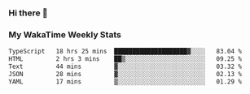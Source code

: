 ### Hi there 👋

<!--
**royschrauwen/royschrauwen** is a ✨ _special_ ✨ repository because its `README.md` (this file) appears on your GitHub profile.

Here are some ideas to get you started:

- 🔭 I’m currently working on ...
- 🌱 I’m currently learning ...
- 👯 I’m looking to collaborate on ...
- 🤔 I’m looking for help with ...
- 💬 Ask me about ...
- 📫 How to reach me: ...
- 😄 Pronouns: ...
- ⚡ Fun fact: ...
-->


### My WakaTime Weekly Stats
<!--START_SECTION:waka-->

```txt
TypeScript   18 hrs 25 mins  ████████████████████▓░░░░   83.04 %
HTML         2 hrs 3 mins    ██▒░░░░░░░░░░░░░░░░░░░░░░   09.25 %
Text         44 mins         ▓░░░░░░░░░░░░░░░░░░░░░░░░   03.32 %
JSON         28 mins         ▓░░░░░░░░░░░░░░░░░░░░░░░░   02.13 %
YAML         17 mins         ▒░░░░░░░░░░░░░░░░░░░░░░░░   01.29 %
```

<!--END_SECTION:waka-->

